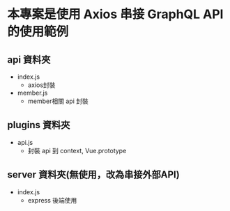 # 本專案是使用 Axios 串接 GraphQL API 的使用範例

## api 資料夾
- index.js
  - axios封裝
- member.js
  - member相關 api 封裝

## plugins 資料夾
- api.js
  - 封裝 api 到 context, Vue.prototype

## server 資料夾(無使用，改為串接外部API)
- index.js
  - express 後端使用